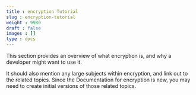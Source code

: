```yaml
---
title : encryption Tutorial
slug : encryption-tutorial
weight : 9980
draft : false
images : []
type : docs
---
```


This section provides an overview of what encryption is, and why a developer might want to use it.

It should also mention any large subjects within encryption, and link out to the related topics.  Since the Documentation for encryption is new, you may need to create initial versions of those related topics.

